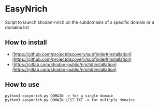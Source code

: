 # EasyNrich

Script to launch shodan-nrich on the subdomains of a specific domain or a domains list

## How to install

* [https://github.com/projectdiscovery/subfinder#installation](https://github.com/projectdiscovery/subfinder#installation)
* [https://gitlab.com/shodan-public/nrich#installation](https://gitlab.com/shodan-public/nrich#installation)

## How to use

```
python3 easynrich.py DOMAIN -> for a single domain
python3 easynrich.py DOMAIN_LIST.TXT -> for multiple domains
```
